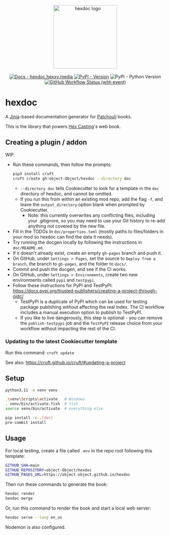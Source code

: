 <p align="center">
  <img alt="hexdoc logo" src="https://github.com/object-Object/hexdoc/raw/main/media/hexdoc.svg" height="200" />
  <br /><br />
  <a href="https://hexdoc.hexxy.media/"><img alt="Docs - hexdoc.hexxy.media" src="https://img.shields.io/badge/docs-hexdoc.hexxy.media-darkmagenta"></a>
  <a href="https://pypi.org/project/hexdoc/"><img alt="PyPI - Version" src="https://img.shields.io/pypi/v/hexdoc"></a>
  <img alt="PyPI - Python Version" src="https://img.shields.io/pypi/pyversions/hexdoc">
  <a href="https://github.com/object-Object/hexdoc/actions/workflows/ci.yml"><img alt="GitHub Workflow Status (with event)" src="https://img.shields.io/github/actions/workflow/status/object-Object/hexdoc/ci.yml?logo=github&label=CI"></a>
</p>

# hexdoc

A [Jinja](https://jinja.palletsprojects.com/en/3.1.x/)-based documentation generator for [Patchouli](https://github.com/VazkiiMods/Patchouli) books.

This is the library that powers [Hex Casting](https://github.com/gamma-delta/HexMod)'s web book.

## Creating a plugin / addon

WIP.

- Run these commands, then follow the prompts:
  ```sh
  pip3 install cruft
  cruft create gh:object-Object/hexdoc --directory doc
  ```
  - `--directory doc` tells Cookiecutter to look for a template in the `doc` directory of hexdoc, and cannot be omitted.
  - If you run this from within an existing mod repo, add the flag `-f`, and leave the `output_directory` option blank when prompted by Cookiecutter.
    - Note: this currently overwrites any conflicting files, including your .gitignore, so you may need to use your Git history to re-add anything not covered by the new file.
- Fill in the TODOs in `doc/properties.toml` (mostly paths to files/folders in your mod so hexdoc can find the data it needs).
- Try running the docgen locally by following the instructions in `doc/README.md`.
- If it doesn't already exist, create an empty `gh-pages` branch and push it.
- On GitHub, under `Settings > Pages`, set the source to `Deploy from a branch`, the branch to `gh-pages`, and the folder to `docs/`.
- Commit and push the docgen, and see if the CI works.
- On GitHub, under `Settings > Environments`, create two new environments called `pypi` and `testpypi`.
- Follow these instructions for PyPI and TestPyPI: https://docs.pypi.org/trusted-publishers/creating-a-project-through-oidc/
  - TestPyPI is a duplicate of PyPI which can be used for testing package publishing without affecting the real index. The CI workflow includes a manual execution option to publish to TestPyPI.
  - If you like to live dangerously, this step is optional - you can remove the `publish-testpypi` job and the `TestPyPI` release choice from your workflow without impacting the rest of the CI.

### Updating to the latest Cookiecutter template

Run this command: `cruft update`

See also: https://cruft.github.io/cruft/#updating-a-project

## Setup

```sh
python3.11 -m venv venv

.\venv\Scripts\activate   # Windows
. venv/bin/activate.fish  # fish
source venv/bin/activate  # everything else

pip install -e .[dev]
pre-commit install
```

## Usage

For local testing, create a file called `.env` in the repo root following this template:
```sh
GITHUB_SHA=main
GITHUB_REPOSITORY=object-Object/hexdoc
GITHUB_PAGES_URL=https://object-object.github.io/hexdoc
```

Then run these commands to generate the book:
```sh
hexdoc render
hexdoc merge
```

Or, run this command to render the book and start a local web server:
```sh
hexdoc serve --lang en_us
```

Nodemon is also configured.

